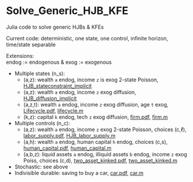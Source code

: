 # Solve_Generic_HJB_KFE
Julia code to solve generic HJBs &amp; KFEs

Current code: deterministic, one state, one control, infinite horizon, time/state separable

Extensions:     
endog := endogenous & exog := exogenous    
- Multiple states (n_s): 
  - (a,z): wealth `a` endog, income `z` is exog 2-state Poisson, [HJB_stateconstraint_implicit](https://benjaminmoll.com/wp-content/uploads/2020/06/HJB_stateconstraint_implicit.m)
  - (a,z): wealth `a` endog, income `z` exog diffusion, [HJB_diffusion_implicit](https://benjaminmoll.com/wp-content/uploads/2020/06/HJB_diffusion_implicit.m)
  - (a,z,t): wealth `a` endog, income `z` exog diffusion, age `t` exog, [Lifecycle.pdf](https://benjaminmoll.com/wp-content/uploads/2020/06/lifecycle.pdf), [lifecycle.m](https://benjaminmoll.com/wp-content/uploads/2020/06/lifecycle.m)
  - (k,z): capital `k` endog, tech `z` exog diffusion, [firm.pdf](https://benjaminmoll.com/wp-content/uploads/2020/06/firm.pdf), [firm.m](https://benjaminmoll.com/wp-content/uploads/2020/06/firm.m)
- Multiple controls (n_c):
  - (a,z): wealth `a` endog, income `z` exog 2-state Poisson, choices (c,ℓ), [labor_supply.pdf](https://benjaminmoll.com/wp-content/uploads/2020/06/labor_supply.pdf),  [HJB_labor_supply.m](https://benjaminmoll.com/wp-content/uploads/2020/06/HJB_labor_supply.m)
  - (a,h): wealth `a` endog, human capital `h` endog, choices (c,s), [human_capital.pdf](https://benjaminmoll.com/wp-content/uploads/2020/02/human_capital.pdf),  [human_capital.m](https://benjaminmoll.com/wp-content/uploads/2020/03/human_capital.m)
  - (a,b,z): liquid assets `a` endog, illiquid assets `b` endog, income `z` exog Poiss, choices (c,d), [two_asset_kinked.pdf](https://benjaminmoll.com/wp-content/uploads/2020/06/two_asset_kinked.pdf),  [two_asset_kinked.m](https://benjaminmoll.com/wp-content/uploads/2020/06/two_asset_kinked.m)
- Stochastic: see above
- Indivisible durable: saving to buy a car, [car.pdf](https://benjaminmoll.com/wp-content/uploads/2020/06/car.pdf), [car.m](https://benjaminmoll.com/wp-content/uploads/2020/06/car.m)
